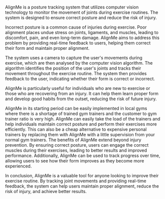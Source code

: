 AlignMe is a posture tracking system that utilizes computer vision technology to monitor the movement of joints during exercise routines. The system is designed to ensure correct posture and reduce the risk of injury. 

Incorrect posture is a common cause of injuries during exercise. Poor alignment places undue stress on joints, ligaments, and muscles, leading to discomfort, pain, and even long-term damage. AlignMe aims to address this problem by providing real-time feedback to users, helping them correct their form and maintain proper alignment. 

The system uses a camera to capture the user's movements during exercise, which are then analysed by the computer vision algorithm. The algorithm identifies the position of the user's joints and tracks their movement throughout the exercise routine. The system then provides feedback to the user, indicating whether their form is correct or incorrect. 

AlignMe is particularly useful for individuals who are new to exercise or those who are recovering from an injury. It can help them learn proper form and develop good habits from the outset, reducing the risk of future injury. 

AlignMe in its starting period can be easily implemented in local gyms where there is a shortage of trained gym trainers and the customer to gym trainer ratio is very high. AlignMe can easily take the load of the trainers and help individuals maintain correct posture and perform their exercises more efficiently. This can also be a cheap alternative to expensive personal trainers by replacing them with AlignMe with a little supervision from your normal gym trainers. The benefits of AlignMe extend beyond injury prevention. By ensuring correct posture, users can engage the correct muscles during their exercises, leading to better results and improved performance. Additionally, AlignMe can be used to track progress over time, allowing users to see how their form improves as they become more experienced. 

In conclusion, AlignMe is a valuable tool for anyone looking to improve their exercise routine. By tracking joint movements and providing real-time feedback, the system can help users maintain proper alignment, reduce the risk of injury, and achieve better results.
